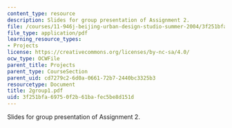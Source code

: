 ```yaml
---
content_type: resource
description: Slides for group presentation of Assignment 2.
file: /courses/11-946j-beijing-urban-design-studio-summer-2004/3f251bfa69750f2b61bafec5be8d151d_2group1.pdf
file_type: application/pdf
learning_resource_types:
- Projects
license: https://creativecommons.org/licenses/by-nc-sa/4.0/
ocw_type: OCWFile
parent_title: Projects
parent_type: CourseSection
parent_uid: cd7279c2-6d0a-0661-72b7-2440bc3325b3
resourcetype: Document
title: 2group1.pdf
uid: 3f251bfa-6975-0f2b-61ba-fec5be8d151d
---
```

Slides for group presentation of Assignment 2.